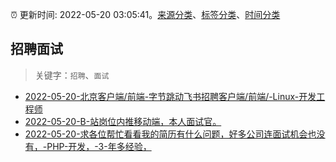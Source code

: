:alarm_clock: 更新时间: 2022-05-20 03:05:41。[来源分类](../README.md)、[标签分类](../TAGS.md)、[时间分类](../TIMELINE.md)

## 招聘面试


> 关键字：`招聘`、`面试`



- [2022-05-20-北京客户端/前端-字节跳动飞书招聘客户端/前端/-Linux-开发工程师](https://www.v2ex.com/t/854114) 
- [2022-05-20-B-站岗位内推移动端，本人面试官。](https://www.v2ex.com/t/854103) 
- [2022-05-20-求各位帮忙看看我的简历有什么问题，好多公司连面试机会也没有，-PHP-开发，-3-年多经验，](https://www.v2ex.com/t/854101) 